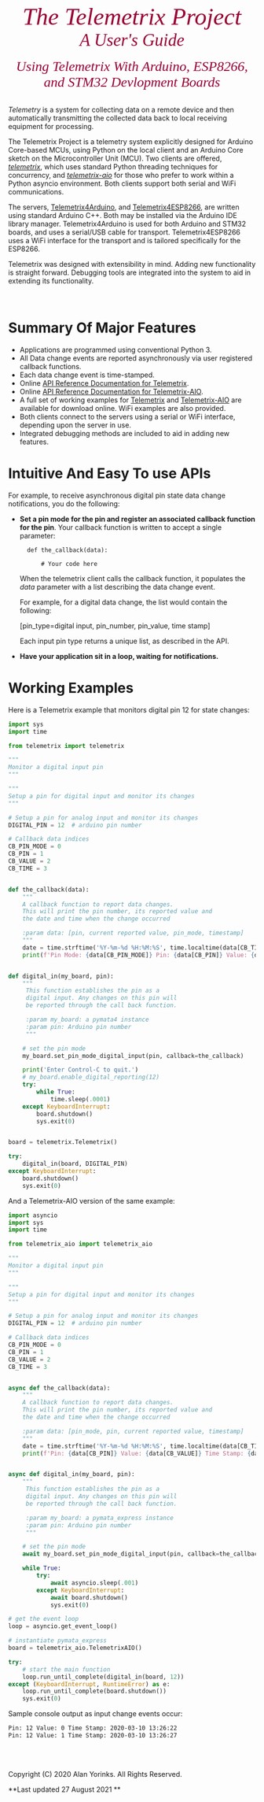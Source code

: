 

<div style="text-align:center;color:#990033; font-family:times, serif; font-size:3.5em"><i>The Telemetrix Project</i></div>
<div style="text-align:center;color:#990033; font-family:times, serif; font-size:2.5em"><i>A User's Guide </i></div>
<br>
<div style="text-align:center;color:#990033; font-family:times, serif;font-size:2em"><i>Using Telemetrix With Arduino, ESP8266, and STM32 Devlopment Boards </i></div>


<br>


*Telemetry* is a system for collecting data on a remote device and then 
automatically transmitting the collected data back to local receiving equipment for processing.

The Telemetrix Project is a telemetry system explicitly designed for Arduino 
Core-based MCUs, using Python on the local client and an Arduino Core 
sketch on the Microcontroller Unit (MCU). Two clients are offered, 
[_telemetrix_](https://github.com/MrYsLab/telemetrix), which uses standard Python threading techniques for concurrency, 
and [_telemetrix-aio_](https://github.com/MrYsLab/telemetrix-aio) for those who prefer to work 
within a Python asyncio environment. Both clients support both serial and WiFi communications.

The servers, [Telemetrix4Arduino](https://github.com/MrYsLab/Telemetrix4Arduino), and 
[Telemetrix4ESP8266](https://github.com/MrYsLab/Telemetrix4Esp8266), are written using standard Arduino
 C++. Both may be installed via the Arduino IDE library manager. Telemetrix4Arduino is 
used for both Arduino and STM32 boards, and uses a serial/USB cable for transport. 
Telemetrix4ESP8266 uses a WiFi interface for the transport and is tailored 
specifically for the ESP8266.

Telemetrix was designed with extensibility in mind. Adding new functionality is
straight forward. Debugging tools are integrated into the system to aid in extending its functionality.

<br>

# Summary Of Major Features

* Applications are programmed using conventional Python 3.
* All Data change events are reported asynchronously via user registered callback functions. 
* Each data change event is time-stamped.
* Online [API Reference Documentation for Telemetrix](https://htmlpreview.github.io/?https://github.com/MrYsLab/telemetrix/blob/master/html/telemetrix/index.html).
* Online [API Reference Documentation for Telemetrix-AIO](https://htmlpreview.github.io/?https://github.com/MrYsLab/telemetrix-aio/blob/master/html/telemetrix_aio/index.html).
* A full set of working examples for [Telemetrix](https://github.com/MrYsLab/telemetrix/tree/master/examples) and [Telemetrix-AIO](https://github.com/MrYsLab/telemetrix-aio/tree/master/examples)
are available for download online. WiFi examples are also provided.
* Both clients connect to the servers using a serial or WiFi interface, depending upon the server in use.
* Integrated debugging methods are included to aid in adding new features.

# Intuitive And Easy To use APIs

For example, to receive asynchronous digital pin state data change notifications, you do the following:


* **Set a pin mode for the pin and register an associated callback function for the pin**. 
    Your callback function is written to accept  a single parameter: 
    
        def the_callback(data):
     
            # Your code here
    
    When the telemetrix client calls the callback function, it populates the _data_
parameter with a list describing the data change event.

    For example, for a digital data change, the list would contain the following:
    
    [pin_type=digital input, pin_number, pin_value, time stamp]

    Each input pin type returns a unique list, as described in the API.
    

*  **Have your application sit in a loop, waiting for notifications.**
    
# Working Examples    

Here is a Telemetrix example that monitors digital pin 12 for state changes:

```python
import sys
import time

from telemetrix import telemetrix

"""
Monitor a digital input pin
"""

"""
Setup a pin for digital input and monitor its changes
"""

# Setup a pin for analog input and monitor its changes
DIGITAL_PIN = 12  # arduino pin number

# Callback data indices
CB_PIN_MODE = 0
CB_PIN = 1
CB_VALUE = 2
CB_TIME = 3


def the_callback(data):
    """
    A callback function to report data changes.
    This will print the pin number, its reported value and
    the date and time when the change occurred

    :param data: [pin, current reported value, pin_mode, timestamp]
    """
    date = time.strftime('%Y-%m-%d %H:%M:%S', time.localtime(data[CB_TIME]))
    print(f'Pin Mode: {data[CB_PIN_MODE]} Pin: {data[CB_PIN]} Value: {data[CB_VALUE]} Time Stamp: {date}')


def digital_in(my_board, pin):
    """
     This function establishes the pin as a
     digital input. Any changes on this pin will
     be reported through the call back function.

     :param my_board: a pymata4 instance
     :param pin: Arduino pin number
     """

    # set the pin mode
    my_board.set_pin_mode_digital_input(pin, callback=the_callback)

    print('Enter Control-C to quit.')
    # my_board.enable_digital_reporting(12)
    try:
        while True:
            time.sleep(.0001)
    except KeyboardInterrupt:
        board.shutdown()
        sys.exit(0)


board = telemetrix.Telemetrix()

try:
    digital_in(board, DIGITAL_PIN)
except KeyboardInterrupt:
    board.shutdown()
    sys.exit(0)

```

And a Telemetrix-AIO version  of the same example:

``` python
import asyncio
import sys
import time

from telemetrix_aio import telemetrix_aio

"""
Monitor a digital input pin
"""

"""
Setup a pin for digital input and monitor its changes
"""

# Setup a pin for analog input and monitor its changes
DIGITAL_PIN = 12  # arduino pin number

# Callback data indices
CB_PIN_MODE = 0
CB_PIN = 1
CB_VALUE = 2
CB_TIME = 3


async def the_callback(data):
    """
    A callback function to report data changes.
    This will print the pin number, its reported value and
    the date and time when the change occurred

    :param data: [pin_mode, pin, current reported value, timestamp]
    """
    date = time.strftime('%Y-%m-%d %H:%M:%S', time.localtime(data[CB_TIME]))
    print(f'Pin: {data[CB_PIN]} Value: {data[CB_VALUE]} Time Stamp: {date}')


async def digital_in(my_board, pin):
    """
     This function establishes the pin as a
     digital input. Any changes on this pin will
     be reported through the call back function.

     :param my_board: a pymata_express instance
     :param pin: Arduino pin number
     """

    # set the pin mode
    await my_board.set_pin_mode_digital_input(pin, callback=the_callback)

    while True:
        try:
            await asyncio.sleep(.001)
        except KeyboardInterrupt:
            await board.shutdown()
            sys.exit(0)

# get the event loop
loop = asyncio.get_event_loop()

# instantiate pymata_express
board = telemetrix_aio.TelemetrixAIO()

try:
    # start the main function
    loop.run_until_complete(digital_in(board, 12))
except (KeyboardInterrupt, RuntimeError) as e:
    loop.run_until_complete(board.shutdown())
    sys.exit(0)

```

Sample console output as input change events occur:
```bash
Pin: 12 Value: 0 Time Stamp: 2020-03-10 13:26:22
Pin: 12 Value: 1 Time Stamp: 2020-03-10 13:26:27
```



<br>
<br>

Copyright (C) 2020 Alan Yorinks. All Rights Reserved.

**Last updated 27 August 2021 **

